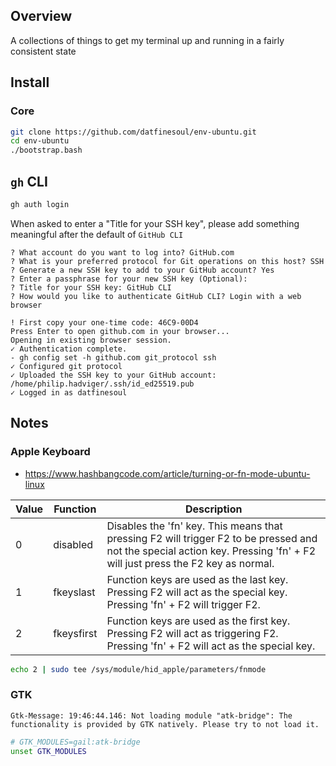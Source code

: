 ## Overview

A collections of things to get my terminal up and running in a fairly consistent state

## Install

### Core

```bash
git clone https://github.com/datfinesoul/env-ubuntu.git
cd env-ubuntu
./bootstrap.bash
```

## `gh` CLI

```bash
gh auth login
```

When asked to enter a "Title for your SSH key", please add something meaningful after the default of `GitHub CLI`

```text
? What account do you want to log into? GitHub.com
? What is your preferred protocol for Git operations on this host? SSH
? Generate a new SSH key to add to your GitHub account? Yes
? Enter a passphrase for your new SSH key (Optional):
? Title for your SSH key: GitHub CLI
? How would you like to authenticate GitHub CLI? Login with a web browser

! First copy your one-time code: 46C9-00D4
Press Enter to open github.com in your browser...
Opening in existing browser session.
✓ Authentication complete.
- gh config set -h github.com git_protocol ssh
✓ Configured git protocol
✓ Uploaded the SSH key to your GitHub account: /home/philip.hadviger/.ssh/id_ed25519.pub
✓ Logged in as datfinesoul
```

## Notes

### Apple Keyboard

- https://www.hashbangcode.com/article/turning-or-fn-mode-ubuntu-linux

| Value | Function | Description |
| - | - | - |
| 0 | disabled | Disables the 'fn' key. This means that pressing F2 will trigger F2 to be pressed and not the special action key. Pressing 'fn' + F2 will just press the F2 key as normal. |
| 1 | fkeyslast | Function keys are used as the last key. Pressing F2 will act as the special key. Pressing 'fn' + F2 will trigger F2. |
| 2 | fkeysfirst | Function keys are used as the first key. Pressing F2 will act as triggering F2. Pressing 'fn' + F2 will act as the special key. |

```bash
echo 2 | sudo tee /sys/module/hid_apple/parameters/fnmode
```

### GTK

```log
Gtk-Message: 19:46:44.146: Not loading module "atk-bridge": The functionality is provided by GTK natively. Please try to not load it.
```

```bash
# GTK_MODULES=gail:atk-bridge
unset GTK_MODULES
```
